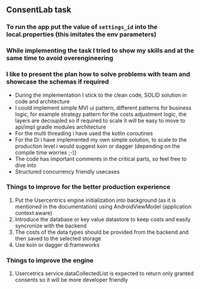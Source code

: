 ## ConsentLab task
### To run the app put the value of `settings_id` into the local.properties (this imitates the env parameters)
### While implementing the task I tried to show my skills and at the same time to avoid overengineering
### I like to present the plan how to solve problems with team and showcase the schemas if required

+ During the implementation I stick to the clean code, SOLID solution in code and architecture
+ I could implement simple MVI ui pattern, different patterns for business logic, for example strategy pattern for the costs adjustment logic, the layers are decoupled so if required to scale it will be easy to move to api/impl gradle modules architecture
+ For the multi threading i have used the kotlin coroutines
+ For the Di i have implemented my own simple solution, to scale to the production level i would suggest koin or dagger (depending on the compile time worries ;-))
+ The code has important comments in the critical parts, so feel free to dive into
+ Structured concurrency friendly usecases

### Things to improve for the better production experience
1. Put the Usercentrics engine initialization into background (as it is mentioned in the documentation) using AndroidViewModel (application context aware)
2. Introduce the database or key value datastore to keep costs and easily syncronize with the backend
3. The costs of the data types should be provided from the backend and then saved to the selected storage
4. Use koin or dagger di frameworks

### Things to improve the engine
1. Usercetrics service.dataCollectedList is expected to return only granted consents so it will be more developer friendly